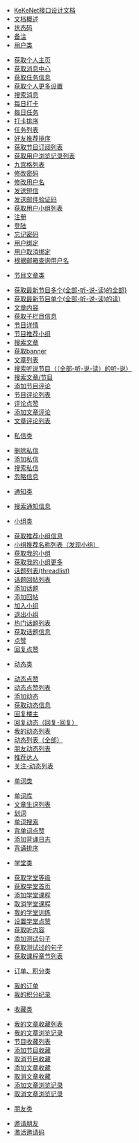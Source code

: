 * [KeKeNet接口设计文档]()
 * [文档概述](master/introduction.md)
 * [状态码](master/statusCode.md)
 * [备注](master/remark.md)
* [用户类]()
 - [获取个人主页](user/getspace.md)
 - [获取消息中心](user/messageceneter.md)
 - [获取任务信息](user/gettaskmsg.md)
 - [获取个人更多设置](user/getmoresetting.md)
 - [搜索消息](user/searchmsg.md)
 - [每日打卡](user/sign.md)
 - [每日任务](user/dotask.md)
 - [打卡排序](user/signsort.md)
 - [任务列表](user/tasklist.md)
 - [好友推荐排序](user/friendsharesort.md)
 - [获取节目订阅列表](user/usercolumnlist.md)
 - [获取用户浏览记录列表](user/userhistorylist.md)
 - [九宫格列表](user/usersudokulist.md)
 - [修改密码](user/updatepassword.md)
 - [修改用户名](user/setprofile.md)
 - [发送短信](user/sendmsg.md)
 - [发送邮件验证码](user/sendemailcode.md)
 - [获取用户小组列表](user/getteamlist.md)
 - [注册](user/register.md)
 - [登陆](user/login.md)
 - [忘记密码](user/forgetpassword.md)
 - [用户绑定](user/userbind.md)
 - [用户取消绑定](user/usercancelbind.md)
 - [根据邮箱查询用户名](user/getusernamesbyemail.md)
* [节目文章类]()
 - [获取最新节目多个(全部-听-说-读)的全部}](program/newcolumnlists.md)
 - [获取最新节目单个(全部-听-说-读)的读)](program/getcolumnlist.md)
 - [文章内容](program/getcontent.md)
 - [获取子栏目信息](program/getsubcategorys.md)
 - [节目详情](program/getcategoryinfo.md)
 - [节目推荐小组](program/getteamlist.md)
 - [搜索文章](program/searcharticle.md)
 - [获取banner](program/getbanner.md)
 - [文章列表 ](program/getnewslist.md)
 - [搜索听说节目（（全部-听-说-读）的听-说）](program/searchlist.md)
 - [搜索文章/节目](program/v9_news_search.md)
 - [添加节目评论](program/categorycomment.md)
 - [节目评论列表](program/categorycommentlist.md)
 - [评论点赞](program/commentpraise.md)
 - [添加文章评论](program/newscomment.md)
 - [文章评论列表](program/newscommentlist.md)
* [私信类]()
 - [删除私信](privateMsg/deletemsgs.md)
 - [添加私信](privateMsg/addmsg.md)
 - [搜索私信](privateMsg/searchmsg.md)
 - [忽略信息](privateMsg/overlookmsg.md)
* [通知类]()
 - [搜索通知信息](notification/searchmsg.md)
* [小组类]()
 - [获取推荐小组信息](group/recommendmtag.md)
 - [小组推荐名称列表（发现小组）](group/recommendmtagnamelist.md)
 - [获取我的小组](group/myteam.md)
 - [获取我的小组更多](group/myteammore.md)
 - [话题列表(threadlist)](group/threadlist.md)
 - [话题回帖列表](group/postlist.md)
 - [添加话题](group/addthread.md)
 - [添加回帖](group/addpost.md)
 - [加入小组](group/mtag_join.md)
 - [退出小组](group/mtag_quitmtag.md)
 - [热门话题列表](group/posthot.md)
 - [获取话题信息](group/threadmsg.md)
 - [点赞](group/praise.md)
 - [回复点赞](group/postpraise.md)
* [动态类]()
 - [动态点赞](doing/praise.md)
 - [动态点赞列表](doing/praiselist.md)
 - [添加动态](doing/add.md)
 - [获取动态信息](doing/getdoingmsg.md)
 - [回复楼主](doing/replyhost.md)
 - [回复动态（回复-回复）](doing/reply.md)
 - [我的动态列表](doing/mydoinglist.md)
 - [动态列表（全部）](doing/doinglist.md)
 - [朋友动态列表](doing/frienddoinglist.md)
 - [推荐达人](doing/recommendexpert.md)
 - [关注-动态列表](doing/attentiondoinglist.md)
* [单词类]()
 - [单词库](word/getwordlibrarys.md)
 - [文章生词列表](word/getnewswordlist.md)
 - [划词](word/movesearch.md)
 - [单词搜索](word/searchword.md)
 - [背单词点赞](word/setrecitewordspraise.md)
 - [添加背诵日志](word/addrecitewordslog.md)
 - [背诵排序](word/recitewordssort.md)
* [学堂类]()
 - [获取学堂等级](school/getclasslevel.md)
 - [获取学堂首页](school/getclassindex.md)
 - [添加学堂课程](school/addclass.md)
 - [取消学堂课程](school/cancelclass.md)
 - [我的学堂训练](school/getstudymsg.md)
 - [设置学堂点赞](school/setstudypraise.md)
 - [获取听内容](school/getstudycourse.md)
 - [添加测试句子](school/addstudysentence.md)
 - [获取测试过的句子](school/getstudysentence.md)
 - [获取课程章节列表](school/getchapterlist.md)
* [订单、积分类]()
 - [我的订单](customer/myorders.md)
 - [我的积分纪录](customer/mycreditrecord.md)
* [收藏类]()
 - [我的文章收藏列表](follow/newslist.md)
 - [我的文章浏览记录](follow/historynewslist.md)
 - [节目收藏列表](follow/menulist.md)
 - [添加节目收藏](follow/addmenu.md)
 - [取消节目收藏](follow/cancelmenu.md)
 - [添加文章收藏](follow/addnews.md)
 - [取消文章收藏](follow/cancelnews.md)
 - [添加文章浏览记录](follow/addnewshistory.md)
 - [取消文章浏览记录](follow/cancelnewshistory.md)
* [朋友类]()
 - [邀请朋友](friend/invitfriend.md)
 - [激活邀请码](friend/activateauthcode.md)



























